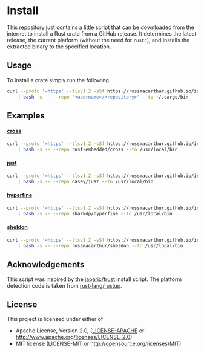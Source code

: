 # Install

This repository just contains a little script that can be downloaded from the
internet to install a Rust crate from a GitHub release. It determines the latest
release, the current platform (without the need for `rustc`), and installs the
extracted binary to the specified location.

## Usage

To install a crate simply run the following

```sh
curl --proto '=https' --tlsv1.2 -sSf https://rossmacarthur.github.io/install/crate.sh \
    | bash -s -- --repo "<username>/<repository>" --to ~/.cargo/bin
```

## Examples

#### [cross](https://github.com/rust-embedded/cross)

```sh
curl --proto '=https' --tlsv1.2 -sSf https://rossmacarthur.github.io/install/crate.sh \
    | bash -s -- --repo rust-embedded/cross --to /usr/local/bin
```

#### [just](https://github.com/casey/just)

```sh
curl --proto '=https' --tlsv1.2 -sSf https://rossmacarthur.github.io/install/crate.sh \
    | bash -s -- --repo casey/just --to /usr/local/bin
```

#### [hyperfine](https://github.com/sharkdp/hyperfine)

```sh
curl --proto '=https' --tlsv1.2 -sSf https://rossmacarthur.github.io/install/crate.sh \
    | bash -s -- --repo sharkdp/hyperfine --to /usr/local/bin
```

#### [sheldon](https://github.com/rossmacarthur/sheldon)

```sh
curl --proto '=https' --tlsv1.2 -sSf https://rossmacarthur.github.io/install/crate.sh \
    | bash -s -- --repo rossmacarthur/sheldon --to /usr/local/bin
```

## Acknowledgements

This script was inspired by the [japaric/trust] install script. The platform
detection code is taken from [rust-lang/rustup].

[japaric/trust]: https://github.com/japaric/trust
[rust-lang/rustup]: https://github.com/rust-lang/rustup

## License

This project is licensed under either of

- Apache License, Version 2.0, ([LICENSE-APACHE](LICENSE-APACHE) or
  http://www.apache.org/licenses/LICENSE-2.0)
- MIT license ([LICENSE-MIT](LICENSE-MIT) or http://opensource.org/licenses/MIT)
